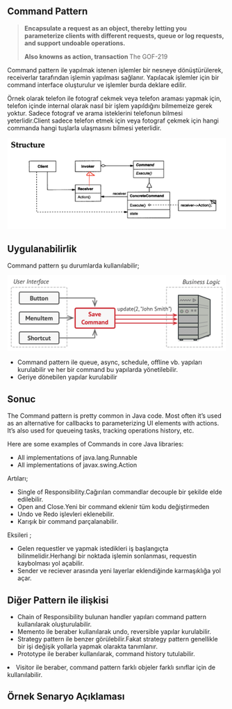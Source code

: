 <h2>Command Pattern </h2>
<blockquote>
    <b>
Encapsulate a request as an object, thereby letting you parameterize clients with
different requests, queue or log requests, and support undoable operations.  

Also knowns as action, transaction
    </b>The  GOF-219
</blockquote>

Command pattern ile yapılmak istenen işlemler bir nesneye dönüştürülerek, receiverlar tarafından işlemin yapılması sağlanır.
Yapılacak işlemler için bir command interface oluşturulur ve işlemler burda deklare edilir.

Örnek olarak telefon ile fotograf cekmek veya telefon araması yapmak için, telefon içinde internal olarak nasıl bir işlem yapıldığını bilmemeize gerek yoktur.
Sadece fotograf ve arama isteklerini telefonun bilmesi yeterlidir.Client sadece telefon etmek için veya fotograf çekmek için hangi commanda  hangi tuşlarla ulaşmasını bilmesi yeterlidir.


![](/image/commandPattern.png)

<h2> Uygulanabilirlik  </h2>
<p>Command pattern şu durumlarda kullanılabilir; </p>

![](/image/commandPatternButton.png)
<ul>
<li> Command pattern ile queue, async, schedule, offline vb. yapıları kurulabilir ve her bir command bu yapılarda yönetilebilir.</li>
<li> Geriye dönebilen yapılar kurulabilir</li>
</ul>

<h2>Sonuc </h2>
The Command pattern is pretty common in Java code. 
Most often it’s used as an alternative for callbacks to parameterizing UI elements with actions. 
It’s also used for queueing tasks, tracking operations history, etc.

Here are some examples of Commands in core Java libraries:

<ul>
<li>All implementations of java.lang.Runnable</li>
<li>All implementations of javax.swing.Action</li>
</ul>

Artıları;
<ul>
<li> Single of Responsibility.Cağırılan commandlar decouple bir şekilde elde edilebilir.</li>
<li> Open and Close.Yeni bir command eklenir tüm kodu değiştirmeden</li>
<li> Undo ve Redo işlevleri eklenebilir.</li>
<li> Karışık bir command parçalanabilir.</li>
</ul>

Eksileri ;
<ul>
<li> Gelen requestler ve yapmak istedikleri iş başlangıçta bilinmelidir.Herhangi bir noktada işlemin sonlanması, requestin kaybolması yol açabilir.</li>
<li> Sender ve reciever arasında yeni layerlar eklendiğinde karmaşıklığa yol açar. </li>
</ul>


<h2>Diğer Pattern ile ilişkisi</h2>
<ul>
<li>Chain of Responsibility bulunan handler yapıları command pattern kullanılarak oluşturulabilir.</li>
<li>Memento ile beraber kullanılarak undo, reversible yapılar kurulabilir.</li>
<li>Strategy pattern ile benzer görülebilir.Fakat strategy pattern genellikle bir işi değişik yollarla yapmak olarakta tanımlanır.</li>
<li>Prototype ile beraber kullanılarak, command history tutulabilir.</ul>
<li>Visitor ile beraber, command pattern farklı objeler farklı sınıflar için de kullanılabilir.</ul>

<h2> Örnek Senaryo Açıklaması </h2>

